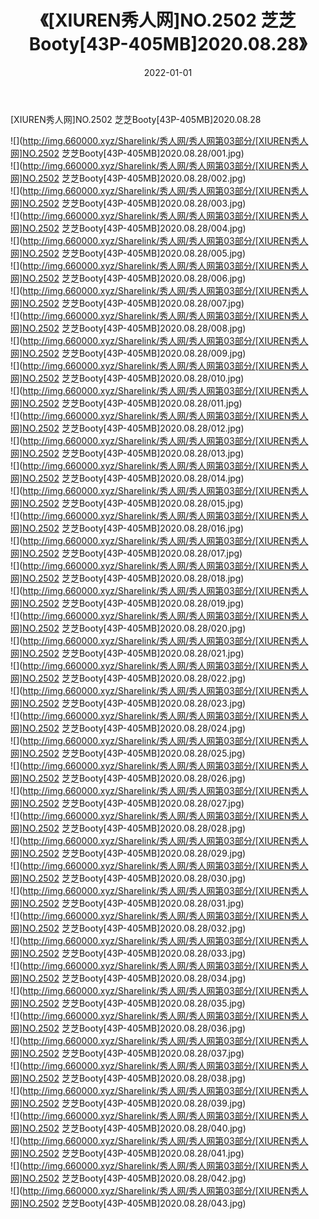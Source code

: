 ﻿---
layout: post
title:  《[XIUREN秀人网]NO.2502 芝芝Booty[43P-405MB]2020.08.28》
date:   2022-01-01
img: http://img.660000.xyz/Sharelink/秀人网/秀人网第03部分/[XIUREN秀人网]NO.2502 芝芝Booty[43P-405MB]2020.08.28/000.jpg
categories: [美女, 清纯, 唯美]
---

[XIUREN秀人网]NO.2502 芝芝Booty[43P-405MB]2020.08.28

 ![](http://img.660000.xyz/Sharelink/秀人网/秀人网第03部分/[XIUREN秀人网]NO.2502 芝芝Booty[43P-405MB]2020.08.28/001.jpg) <br>![](http://img.660000.xyz/Sharelink/秀人网/秀人网第03部分/[XIUREN秀人网]NO.2502 芝芝Booty[43P-405MB]2020.08.28/002.jpg) <br>![](http://img.660000.xyz/Sharelink/秀人网/秀人网第03部分/[XIUREN秀人网]NO.2502 芝芝Booty[43P-405MB]2020.08.28/003.jpg) <br>![](http://img.660000.xyz/Sharelink/秀人网/秀人网第03部分/[XIUREN秀人网]NO.2502 芝芝Booty[43P-405MB]2020.08.28/004.jpg) <br>![](http://img.660000.xyz/Sharelink/秀人网/秀人网第03部分/[XIUREN秀人网]NO.2502 芝芝Booty[43P-405MB]2020.08.28/005.jpg) <br>![](http://img.660000.xyz/Sharelink/秀人网/秀人网第03部分/[XIUREN秀人网]NO.2502 芝芝Booty[43P-405MB]2020.08.28/006.jpg) <br>![](http://img.660000.xyz/Sharelink/秀人网/秀人网第03部分/[XIUREN秀人网]NO.2502 芝芝Booty[43P-405MB]2020.08.28/007.jpg) <br>![](http://img.660000.xyz/Sharelink/秀人网/秀人网第03部分/[XIUREN秀人网]NO.2502 芝芝Booty[43P-405MB]2020.08.28/008.jpg) <br>![](http://img.660000.xyz/Sharelink/秀人网/秀人网第03部分/[XIUREN秀人网]NO.2502 芝芝Booty[43P-405MB]2020.08.28/009.jpg) <br>![](http://img.660000.xyz/Sharelink/秀人网/秀人网第03部分/[XIUREN秀人网]NO.2502 芝芝Booty[43P-405MB]2020.08.28/010.jpg) <br>![](http://img.660000.xyz/Sharelink/秀人网/秀人网第03部分/[XIUREN秀人网]NO.2502 芝芝Booty[43P-405MB]2020.08.28/011.jpg) <br>![](http://img.660000.xyz/Sharelink/秀人网/秀人网第03部分/[XIUREN秀人网]NO.2502 芝芝Booty[43P-405MB]2020.08.28/012.jpg) <br>![](http://img.660000.xyz/Sharelink/秀人网/秀人网第03部分/[XIUREN秀人网]NO.2502 芝芝Booty[43P-405MB]2020.08.28/013.jpg) <br>![](http://img.660000.xyz/Sharelink/秀人网/秀人网第03部分/[XIUREN秀人网]NO.2502 芝芝Booty[43P-405MB]2020.08.28/014.jpg) <br>![](http://img.660000.xyz/Sharelink/秀人网/秀人网第03部分/[XIUREN秀人网]NO.2502 芝芝Booty[43P-405MB]2020.08.28/015.jpg) <br>![](http://img.660000.xyz/Sharelink/秀人网/秀人网第03部分/[XIUREN秀人网]NO.2502 芝芝Booty[43P-405MB]2020.08.28/016.jpg) <br>![](http://img.660000.xyz/Sharelink/秀人网/秀人网第03部分/[XIUREN秀人网]NO.2502 芝芝Booty[43P-405MB]2020.08.28/017.jpg) <br>![](http://img.660000.xyz/Sharelink/秀人网/秀人网第03部分/[XIUREN秀人网]NO.2502 芝芝Booty[43P-405MB]2020.08.28/018.jpg) <br>![](http://img.660000.xyz/Sharelink/秀人网/秀人网第03部分/[XIUREN秀人网]NO.2502 芝芝Booty[43P-405MB]2020.08.28/019.jpg) <br>![](http://img.660000.xyz/Sharelink/秀人网/秀人网第03部分/[XIUREN秀人网]NO.2502 芝芝Booty[43P-405MB]2020.08.28/020.jpg) <br>![](http://img.660000.xyz/Sharelink/秀人网/秀人网第03部分/[XIUREN秀人网]NO.2502 芝芝Booty[43P-405MB]2020.08.28/021.jpg) <br>![](http://img.660000.xyz/Sharelink/秀人网/秀人网第03部分/[XIUREN秀人网]NO.2502 芝芝Booty[43P-405MB]2020.08.28/022.jpg) <br>![](http://img.660000.xyz/Sharelink/秀人网/秀人网第03部分/[XIUREN秀人网]NO.2502 芝芝Booty[43P-405MB]2020.08.28/023.jpg) <br>![](http://img.660000.xyz/Sharelink/秀人网/秀人网第03部分/[XIUREN秀人网]NO.2502 芝芝Booty[43P-405MB]2020.08.28/024.jpg) <br>![](http://img.660000.xyz/Sharelink/秀人网/秀人网第03部分/[XIUREN秀人网]NO.2502 芝芝Booty[43P-405MB]2020.08.28/025.jpg) <br>![](http://img.660000.xyz/Sharelink/秀人网/秀人网第03部分/[XIUREN秀人网]NO.2502 芝芝Booty[43P-405MB]2020.08.28/026.jpg) <br>![](http://img.660000.xyz/Sharelink/秀人网/秀人网第03部分/[XIUREN秀人网]NO.2502 芝芝Booty[43P-405MB]2020.08.28/027.jpg) <br>![](http://img.660000.xyz/Sharelink/秀人网/秀人网第03部分/[XIUREN秀人网]NO.2502 芝芝Booty[43P-405MB]2020.08.28/028.jpg) <br>![](http://img.660000.xyz/Sharelink/秀人网/秀人网第03部分/[XIUREN秀人网]NO.2502 芝芝Booty[43P-405MB]2020.08.28/029.jpg) <br>![](http://img.660000.xyz/Sharelink/秀人网/秀人网第03部分/[XIUREN秀人网]NO.2502 芝芝Booty[43P-405MB]2020.08.28/030.jpg) <br>![](http://img.660000.xyz/Sharelink/秀人网/秀人网第03部分/[XIUREN秀人网]NO.2502 芝芝Booty[43P-405MB]2020.08.28/031.jpg) <br>![](http://img.660000.xyz/Sharelink/秀人网/秀人网第03部分/[XIUREN秀人网]NO.2502 芝芝Booty[43P-405MB]2020.08.28/032.jpg) <br>![](http://img.660000.xyz/Sharelink/秀人网/秀人网第03部分/[XIUREN秀人网]NO.2502 芝芝Booty[43P-405MB]2020.08.28/033.jpg) <br>![](http://img.660000.xyz/Sharelink/秀人网/秀人网第03部分/[XIUREN秀人网]NO.2502 芝芝Booty[43P-405MB]2020.08.28/034.jpg) <br>![](http://img.660000.xyz/Sharelink/秀人网/秀人网第03部分/[XIUREN秀人网]NO.2502 芝芝Booty[43P-405MB]2020.08.28/035.jpg) <br>![](http://img.660000.xyz/Sharelink/秀人网/秀人网第03部分/[XIUREN秀人网]NO.2502 芝芝Booty[43P-405MB]2020.08.28/036.jpg) <br>![](http://img.660000.xyz/Sharelink/秀人网/秀人网第03部分/[XIUREN秀人网]NO.2502 芝芝Booty[43P-405MB]2020.08.28/037.jpg) <br>![](http://img.660000.xyz/Sharelink/秀人网/秀人网第03部分/[XIUREN秀人网]NO.2502 芝芝Booty[43P-405MB]2020.08.28/038.jpg) <br>![](http://img.660000.xyz/Sharelink/秀人网/秀人网第03部分/[XIUREN秀人网]NO.2502 芝芝Booty[43P-405MB]2020.08.28/039.jpg) <br>![](http://img.660000.xyz/Sharelink/秀人网/秀人网第03部分/[XIUREN秀人网]NO.2502 芝芝Booty[43P-405MB]2020.08.28/040.jpg) <br>![](http://img.660000.xyz/Sharelink/秀人网/秀人网第03部分/[XIUREN秀人网]NO.2502 芝芝Booty[43P-405MB]2020.08.28/041.jpg) <br>![](http://img.660000.xyz/Sharelink/秀人网/秀人网第03部分/[XIUREN秀人网]NO.2502 芝芝Booty[43P-405MB]2020.08.28/042.jpg) <br>![](http://img.660000.xyz/Sharelink/秀人网/秀人网第03部分/[XIUREN秀人网]NO.2502 芝芝Booty[43P-405MB]2020.08.28/043.jpg) <br>